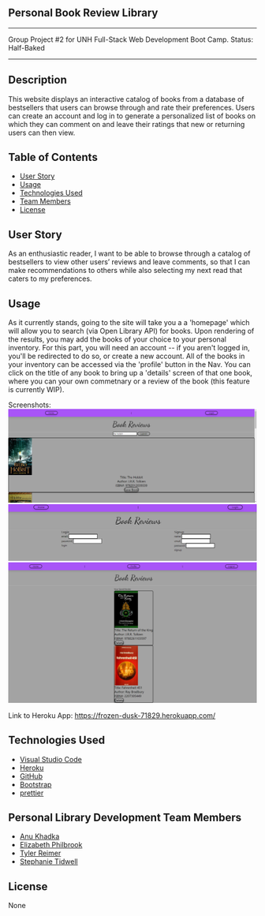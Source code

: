 ## Personal Book Review Library

***

Group Project #2 for UNH Full-Stack Web Development Boot Camp.
Status: Half-Baked

***

## Description

This website displays an interactive catalog of books from a database of bestsellers that users can browse through and rate their preferences. Users can create an account and log in to generate a personalized list of books on which they can comment on and leave their ratings that new or returning users can then view.

## Table of Contents

- [User Story](#user-story)
- [Usage](#usage)
- [Technologies Used](#technologies-used)
- [Team Members](#personal-library-development-team-members)
- [License](#license)

## User Story

As an enthusiastic reader, I want to be able to browse through a catalog of bestsellers to view other users’ reviews and leave comments, so that I can make recommendations to others while also selecting my next read that caters to my preferences. 

## Usage

As it currently stands, going to the site will take you a a 'homepage' which will allow you to search (via Open Library API) for books. Upon rendering of the results, you may add the books of your choice to your personal inventory. For this part, you will need an account -- if you aren't logged in, you'll be redirected to do so, or create a new account. All of the books in your inventory can be accessed via the 'profile' button in the Nav. You can click on the title of any book to bring up a 'details' screen of that one book, where you can your own commetnary or a review of the book (this feature is currently WIP).

Screenshots: 
![Main page with search results](./public/images/mockups/searchresults.png?raw=true "Sample home search page")
![Login and signup](./public/images/mockups/loginsignup.png?raw=true "Login and signup page")
![A user's personal inventory page](./public/images/mockups/inventory.png?raw=true "Personal inventory page")

Link to Heroku App: https://frozen-dusk-71829.herokuapp.com/


## Technologies Used

- [Visual Studio Code](https://code.visualstudio.com/)
- [Heroku](https://www.heroku.com/)
- [GitHub](https://www.github.com)
- [Bootstrap](https://www.npmjs.com/package/bootstrap)
- [prettier](https://www.npmjs.com/package/prettier)


## Personal Library Development Team Members

- [Anu Khadka](https://github.com/anukhadka19)
- [Elizabeth Philbrook](https://github.com/Zeizil)
- [Tyler Reimer](https://github.com/tjr1387)
- [Stephanie Tidwell](https://github.com/stephtidwell)


## License

None
